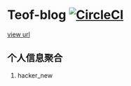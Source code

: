 # Teof-blog [![CircleCI](https://circleci.com/gh/teofpqy/teof-blog.svg?style=svg)](https://circleci.com/gh/teofpqy/teof-blog)

[view url](https://teofpqy.github.io/teof-blog/)

## 个人信息聚合
1. hacker_new



